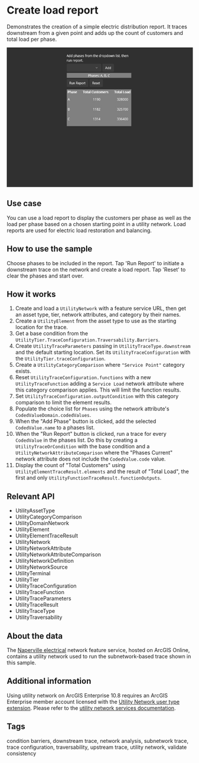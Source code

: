 # Create load report

Demonstrates the creation of a simple electric distribution report. It traces downstream from a given point and adds up the count of customers and total load per phase.

![Image of load report](createloadreport.jpg)

## Use case

You can use a load report to display the customers per phase as well as the load per phase based on a chosen starting point in a utility network. Load reports are used for electric load restoration and balancing.

## How to use the sample

Choose phases to be included in the report. Tap 'Run Report' to initiate a downstream trace on the network and create a load report. Tap 'Reset' to clear the phases and start over.

## How it works

1. Create and load a `UtilityNetwork` with a feature service URL, then get an asset type, tier, network attributes, and category by their names.
2. Create a `UtilityElement` from the asset type to use as the starting location for the trace.
3. Get a base condition from the `UtilityTier.TraceConfiguration.Traversability.Barriers`.
4. Create `UtilityTraceParameters` passing in `UtilityTraceType.downstream` and the default starting location. Set its `UtilityTraceConfiguration` with the `UtilityTier.traceConfiguration`.
5. Create a `UtilityCategoryComparison` where `"Service Point"` category exists.
6. Reset `UtilityTraceConfiguration.functions` with a new `UtilityTraceFunction` adding a `Service Load` network attribute where this category comparison applies. This will limit the function results.
7. Set `UtilityTraceConfiguration.outputCondition` with this category comparison to limit the element results.
8. Populate the choice list for `Phases` using the network attribute's `CodedValueDomain.codedValues`.
9. When the "Add Phase" button is clicked, add the selected `CodedValue.name` to a phases list.
10. When the "Run Report" button is clicked, run a trace for every `CodedValue` in the phases list. Do this by creating a `UtilityTraceOrCondition` with the base condition and a `UtilityNetworkAttributeComparison` where the "Phases Current" network attribute does not include the `CodedValue.code` value.
11. Display the count of "Total Customers" using `UtilityElementTraceResult.elements` and the result of "Total Load", the first and only `UtilityFunctionTraceResult.functionOutputs`.

## Relevant API

* UtilityAssetType
* UtilityCategoryComparison
* UtilityDomainNetwork
* UtilityElement
* UtilityElementTraceResult
* UtilityNetwork
* UtilityNetworkAttribute
* UtilityNetworkAttributeComparison
* UtilityNetworkDefinition
* UtilityNetworkSource
* UtilityTerminal
* UtilityTier
* UtilityTraceConfiguration
* UtilityTraceFunction
* UtilityTraceParameters
* UtilityTraceResult
* UtilityTraceType
* UtilityTraversability

## About the data

The [Naperville electrical](https://sampleserver7.arcgisonline.com/arcgis/rest/services/UtilityNetwork/NapervilleElectric/FeatureServer) network feature service, hosted on ArcGIS Online, contains a utility network used to run the subnetwork-based trace shown in this sample.

## Additional information

Using utility network on ArcGIS Enterprise 10.8 requires an ArcGIS Enterprise member account licensed with the [Utility Network user type extension](https://enterprise.arcgis.com/en/portal/latest/administer/windows/license-user-type-extensions.htm#ESRI_SECTION1_41D78AD9691B42E0A8C227C113C0C0BF). Please refer to the [utility network services documentation](https://enterprise.arcgis.com/en/server/latest/publish-services/windows/utility-network-services.htm).

## Tags

condition barriers, downstream trace, network analysis, subnetwork trace, trace configuration, traversability, upstream trace, utility network, validate consistency
